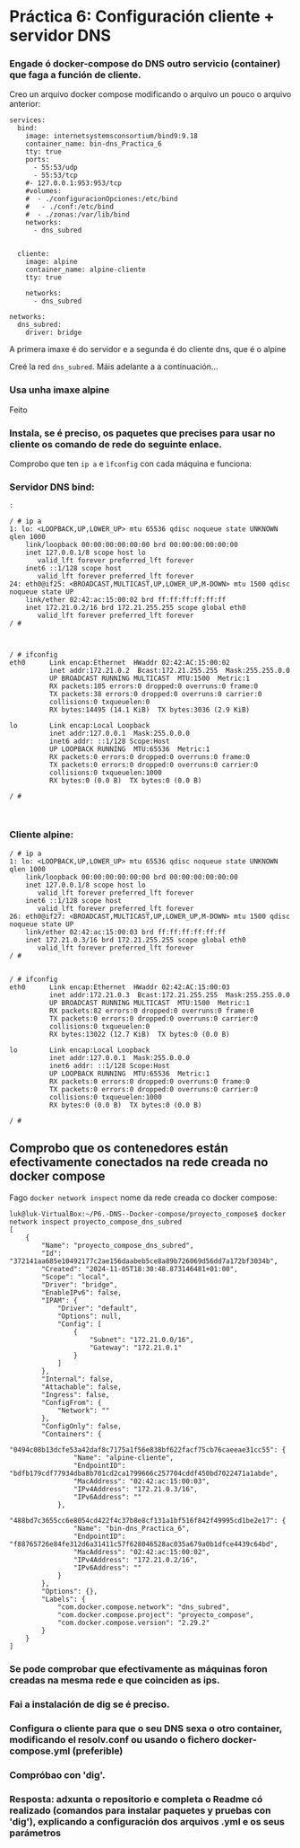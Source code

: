 # Práctica 6: Configuración cliente + servidor DNS

### Engade ó docker-compose do DNS outro servicio (container) que faga a función de cliente.

Creo un arquivo docker compose modificando o arquivo un pouco o arquivo anterior:

```
services:
  bind:
    image: internetsystemsconsortium/bind9:9.18
    container_name: bin-dns_Practica_6
    tty: true
    ports:
      - 55:53/udp
      - 55:53/tcp
    #- 127.0.0.1:953:953/tcp
    #volumes:
    #  - ./configuracionOpciones:/etc/bind
    #   - ./conf:/etc/bind
    #  - ./zonas:/var/lib/bind
    networks:
      - dns_subred

      
  cliente:
    image: alpine  
    container_name: alpine-cliente
    tty: true
    
    networks:
      - dns_subred
      
networks:
  dns_subred:
    driver: bridge
```

A primera imaxe é do servidor e a segunda é do cliente dns, que é o alpine

Creé la red `dns_subred`. Máis adelante a a continuación...


### Usa unha imaxe alpine

Feito



### Instala, se é preciso, os paquetes que precises para usar no cliente os comando de rede do seguinte enlace.

Comprobo que ten `ip a` e `ìfconfig` con cada máquina e funciona:
### Servidor DNS bind:
```
:

/ # ip a
1: lo: <LOOPBACK,UP,LOWER_UP> mtu 65536 qdisc noqueue state UNKNOWN qlen 1000
    link/loopback 00:00:00:00:00:00 brd 00:00:00:00:00:00
    inet 127.0.0.1/8 scope host lo
       valid_lft forever preferred_lft forever
    inet6 ::1/128 scope host 
       valid_lft forever preferred_lft forever
24: eth0@if25: <BROADCAST,MULTICAST,UP,LOWER_UP,M-DOWN> mtu 1500 qdisc noqueue state UP 
    link/ether 02:42:ac:15:00:02 brd ff:ff:ff:ff:ff:ff
    inet 172.21.0.2/16 brd 172.21.255.255 scope global eth0
       valid_lft forever preferred_lft forever
/ # 



/ # ifconfig
eth0      Link encap:Ethernet  HWaddr 02:42:AC:15:00:02  
          inet addr:172.21.0.2  Bcast:172.21.255.255  Mask:255.255.0.0
          UP BROADCAST RUNNING MULTICAST  MTU:1500  Metric:1
          RX packets:105 errors:0 dropped:0 overruns:0 frame:0
          TX packets:38 errors:0 dropped:0 overruns:0 carrier:0
          collisions:0 txqueuelen:0 
          RX bytes:14495 (14.1 KiB)  TX bytes:3036 (2.9 KiB)

lo        Link encap:Local Loopback  
          inet addr:127.0.0.1  Mask:255.0.0.0
          inet6 addr: ::1/128 Scope:Host
          UP LOOPBACK RUNNING  MTU:65536  Metric:1
          RX packets:0 errors:0 dropped:0 overruns:0 frame:0
          TX packets:0 errors:0 dropped:0 overruns:0 carrier:0
          collisions:0 txqueuelen:1000 
          RX bytes:0 (0.0 B)  TX bytes:0 (0.0 B)

/ # 



```

### Cliente alpine:

```
/ # ip a
1: lo: <LOOPBACK,UP,LOWER_UP> mtu 65536 qdisc noqueue state UNKNOWN qlen 1000
    link/loopback 00:00:00:00:00:00 brd 00:00:00:00:00:00
    inet 127.0.0.1/8 scope host lo
       valid_lft forever preferred_lft forever
    inet6 ::1/128 scope host 
       valid_lft forever preferred_lft forever
26: eth0@if27: <BROADCAST,MULTICAST,UP,LOWER_UP,M-DOWN> mtu 1500 qdisc noqueue state UP 
    link/ether 02:42:ac:15:00:03 brd ff:ff:ff:ff:ff:ff
    inet 172.21.0.3/16 brd 172.21.255.255 scope global eth0
       valid_lft forever preferred_lft forever
/ # 


/ # ifconfig
eth0      Link encap:Ethernet  HWaddr 02:42:AC:15:00:03  
          inet addr:172.21.0.3  Bcast:172.21.255.255  Mask:255.255.0.0
          UP BROADCAST RUNNING MULTICAST  MTU:1500  Metric:1
          RX packets:82 errors:0 dropped:0 overruns:0 frame:0
          TX packets:0 errors:0 dropped:0 overruns:0 carrier:0
          collisions:0 txqueuelen:0 
          RX bytes:13022 (12.7 KiB)  TX bytes:0 (0.0 B)

lo        Link encap:Local Loopback  
          inet addr:127.0.0.1  Mask:255.0.0.0
          inet6 addr: ::1/128 Scope:Host
          UP LOOPBACK RUNNING  MTU:65536  Metric:1
          RX packets:0 errors:0 dropped:0 overruns:0 frame:0
          TX packets:0 errors:0 dropped:0 overruns:0 carrier:0
          collisions:0 txqueuelen:1000 
          RX bytes:0 (0.0 B)  TX bytes:0 (0.0 B)

/ # 

```

## Comprobo que os contenedores están efectivamente conectados na rede creada no docker compose
Fago `docker network inspect` nome da rede creada co docker compose:

```
luk@luk-VirtualBox:~/P6.-DNS--Docker-compose/proyecto_compose$ docker network inspect proyecto_compose_dns_subred
[
    {
        "Name": "proyecto_compose_dns_subred",
        "Id": "372141aa685e10492177c2ae156daabeb5ce8a89b726069d56dd7a172bf3034b",
        "Created": "2024-11-05T18:30:48.873146481+01:00",
        "Scope": "local",
        "Driver": "bridge",
        "EnableIPv6": false,
        "IPAM": {
            "Driver": "default",
            "Options": null,
            "Config": [
                {
                    "Subnet": "172.21.0.0/16",
                    "Gateway": "172.21.0.1"
                }
            ]
        },
        "Internal": false,
        "Attachable": false,
        "Ingress": false,
        "ConfigFrom": {
            "Network": ""
        },
        "ConfigOnly": false,
        "Containers": {
            "0494c08b13dcfe53a42daf8c7175a1f56e838bf622facf75cb76caeeae31cc55": {
                "Name": "alpine-cliente",
                "EndpointID": "bdfb179cdf77934dba8b701cd2ca1799666c257704cddf450bd7022471a1abde",
                "MacAddress": "02:42:ac:15:00:03",
                "IPv4Address": "172.21.0.3/16",
                "IPv6Address": ""
            },
            "488bd7c3655cc6e8054cd422f4c37b8e8cf131a1bf516f842f49995cd1be2e17": {
                "Name": "bin-dns_Practica_6",
                "EndpointID": "f88765726e84fe312d6a31411c57f628046528ac035a679a0b1dfce4439c64bd",
                "MacAddress": "02:42:ac:15:00:02",
                "IPv4Address": "172.21.0.2/16",
                "IPv6Address": ""
            }
        },
        "Options": {},
        "Labels": {
            "com.docker.compose.network": "dns_subred",
            "com.docker.compose.project": "proyecto_compose",
            "com.docker.compose.version": "2.29.2"
        }
    }
]
```

### Se pode comprobar que efectivamente as máquinas foron creadas na mesma rede e que coinciden as ips.

### Fai a instalación de dig se é preciso.

### Configura o cliente para que o seu DNS sexa o otro container, modificando el resolv.conf ou usando o fichero docker-compose.yml (preferible)

### Compróbao con 'dig'.

### Resposta: adxunta o repositorio e completa o Readme có realizado (comandos para instalar paquetes y pruebas con 'dig'), explicando a configuración dos arquivos .yml e os seus parámetros

